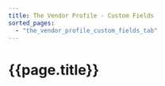 ```yaml
---
title: The Vendor Profile - Custom Fields
sorted_pages:
  - "the_vendor_profile_custom_fields_tab"
---
```

# {{page.title}}

